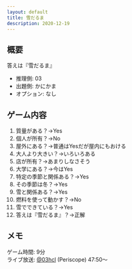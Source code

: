 ```yaml
---
layout: default
title: 雪だるま
description: 2020-12-19
---
```


## 概要

答えは『雪だるま』

- 推理側: 03
- 出題側: かにかま
- オプション: なし

## ゲーム内容

1. 質量がある？→Yes
2. 個人が所有？→No
3. 屋外にある？→普通はYesだが屋内にもおける
4. 大人より大きい？→いろいろある
5. 店が所有？→あまりしなさそう
6. 大学にある？→今はYes
7. 特定の季節と関係ある？→Yes
8. その季節は冬？→Yes
9. 雪と関係ある？→Yes
10. 燃料を使って動かす？→No
11. 雪でできている？→Yes
12. 答えは『雪だるま』？→正解

## メモ

ゲーム時間: 9分  
ライブ放送: [@03hcl](https://www.periscope.tv/03hcl/1MYxNmQvwENJw?t=47m50s) (Periscope) 47:50～
